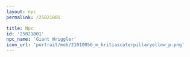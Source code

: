 ```yaml
---
layout: npc
permalink: /25021801

title: Npc
id: '25021801'
npc_name: 'Giant Wriggler'
icon_url: 'portrait/mob/21010056_m_kritiascaterpillaryellow_p.png'
---
```

